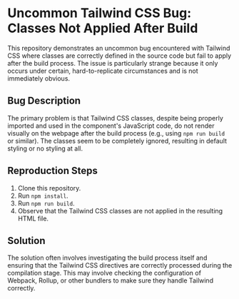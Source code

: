 # Uncommon Tailwind CSS Bug: Classes Not Applied After Build
This repository demonstrates an uncommon bug encountered with Tailwind CSS where classes are correctly defined in the source code but fail to apply after the build process. The issue is particularly strange because it only occurs under certain, hard-to-replicate circumstances and is not immediately obvious.

## Bug Description
The primary problem is that Tailwind CSS classes, despite being properly imported and used in the component's JavaScript code, do not render visually on the webpage after the build process (e.g., using `npm run build` or similar).  The classes seem to be completely ignored, resulting in default styling or no styling at all.

## Reproduction Steps
1. Clone this repository.
2. Run `npm install`.
3. Run `npm run build`.
4. Observe that the Tailwind CSS classes are not applied in the resulting HTML file.

## Solution
The solution often involves investigating the build process itself and ensuring that the Tailwind CSS directives are correctly processed during the compilation stage.  This may involve checking the configuration of Webpack, Rollup, or other bundlers to make sure they handle Tailwind correctly.